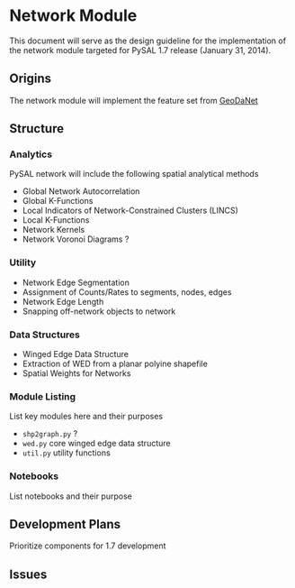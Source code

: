 # Network Module

This document will serve as the design guideline for the implementation of the
network module targeted for PySAL 1.7 release (January 31, 2014).

## Origins

The network module will implement the feature set from [GeoDaNet][GeoDaNet]

## Structure

### Analytics

PySAL network will include the following spatial analytical methods

 - Global Network Autocorrelation
 - Global K-Functions
 - Local Indicators of Network-Constrained Clusters (LINCS)
 - Local K-Functions
 - Network Kernels
 - Network Voronoi Diagrams ?

### Utility

 - Network Edge Segmentation
 - Assignment of Counts/Rates to segments, nodes, edges
 - Network Edge Length
 - Snapping off-network objects to network

### Data Structures

 - Winged Edge Data Structure
 - Extraction of WED from a planar polyine shapefile
 - Spatial Weights for Networks


### Module Listing

List key modules here and their purposes


 - `shp2graph.py` ?
 - `wed.py` core winged edge data structure
 - `util.py` utility functions

### Notebooks

List notebooks and their purpose

## Development Plans

Prioritize components for 1.7 development


## Issues




[GeoDaNet]: https://geodacenter.asu.edu/drupal_files/Geodanet_Manual_03_2012.pdf
